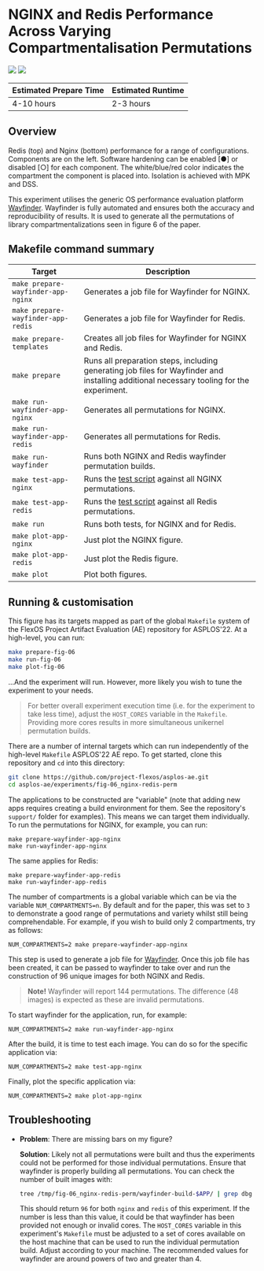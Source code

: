 # NGINX and Redis Performance Across Varying Compartmentalisation Permutations

<img src="./fig-06_nginx-redis-perm-redis.svg" />
<img src="./fig-06_nginx-redis-perm-nginx.svg" />

| Estimated Prepare Time | Estimated Runtime |
| ---------------------- | ----------------- |
| 4-10 hours             | 2-3 hours         |

## Overview

Redis (top) and Nginx (bottom) performance for a range of configurations.
Components are on the left. Software hardening can be enabled [●] or disabled
[○] for each component. The white/blue/red color indicates the compartment the
component is placed into. Isolation is achieved with MPK and DSS.

This experiment utilises the generic OS performance evaluation platform
[Wayfinder](https://github.com/lancs-net/wayfinder).  Wayfinder is fully
automated and ensures both the accuracy and reproducibility of results.  It is
used to generate all the permutations of library compartmentalizations seen in
figure 6 of the paper.

## Makefile command summary

| Target                                 | Description                                                                                                                              |
| -------------------------------------- | ---------------------------------------------------------------------------------------------------------------------------------------- |
| `make prepare-wayfinder-app-nginx`     | Generates a job file for Wayfinder for NGINX.                                                                                            |
| `make prepare-wayfinder-app-redis`     | Generates a job file for Wayfinder for Redis.                                                                                            |
| `make prepare-templates`               | Creates all job files for Wayfinder for NGINX and Redis.                                                                                 |
| `make prepare`                         | Runs all preparation steps, including generating job files for Wayfinder and installing additional necessary tooling for the experiment. |
| `make run-wayfinder-app-nginx`         | Generates all permutations for NGINX.                                                                                                    |
| `make run-wayfinder-app-redis`         | Generates all permutations for Redis.                                                                                                    |
| `make run-wayfinder`                   | Runs both NGINX and Redis wayfinder permutation builds.                                                                                  |
| `make test-app-nginx`                  | Runs the [test script](./apps/nginx/test.sh) against all NGINX permutations.                                                             |
| `make test-app-redis`                  | Runs the [test script](./apps/redis/test.sh) against all Redis permutations.                                                             |
| `make run`                             | Runs both tests, for NGINX and for Redis.                                                                                                |
| `make plot-app-nginx`                  | Just plot the NGINX figure.                                                                                                                                         |
| `make plot-app-redis`                  | Just plot the Redis figure.                                                                                                                                         |
| `make plot`                            | Plot both figures.                                                                                                                                         |

## Running & customisation

This figure has its targets mapped as part of the global `Makefile` system of
the FlexOS Project Artifact Evaluation (AE) repository for ASPLOS'22.  At a
high-level, you can run:

```bash
make prepare-fig-06
make run-fig-06
make plot-fig-06
```

...And the experiment will run.  However, more likely you wish to tune the
experiment to your needs.

> For better overall experiment execution time (i.e. for the experiment to take
> less time), adjust the `HOST_CORES` variable in the `Makefile`.  Providing
> more cores results in more simultaneous unikernel permutation builds.

There are a number of internal targets which can run independently of the
high-level `Makefile` ASPLOS'22 AE repo.  To get started, clone this repository
and `cd` into this directory:

```bash
git clone https://github.com/project-flexos/asplos-ae.git
cd asplos-ae/experiments/fig-06_nginx-redis-perm
```

The applications to be constructed are "variable" (note that adding new apps
requires creating a build environment for them.  See the repository's `support/`
folder for examples).  This means we can target them individually.  To run the
permutations for NGINX, for example, you can run:

```
make prepare-wayfinder-app-nginx
make run-wayfinder-app-nginx
```

The same applies for Redis:

```
make prepare-wayfinder-app-redis
make run-wayfinder-app-redis
```

The number of compartments is a global variable which can be via the variable
`NUM_COMPARTMENTS=n`.  By default and for the paper, this was set to `3` to
demonstrate a good range of permutations and variety whilst still being
comprehendable.  For example, if you wish to build only 2 compartments, try
as follows:

```
NUM_COMPARTMENTS=2 make prepare-wayfinder-app-nginx
```

This step is used to generate a job file for
[Wayfinder](https://github.com/lancs-net/wayfinder).  Once this job file has
been created, it can be passed to wayfinder to take over and run the
construction of 96 unique images for both NGINX and Redis.

 > **Note!** Wayfinder will report 144 permutations.  The difference (48 images)
 > is expected as these are invalid permutations.

To start wayfinder for the application, run, for example:

```
NUM_COMPARTMENTS=2 make run-wayfinder-app-nginx
```

After the build, it is time to test each image.  You can do so for the specific
application via:

```
NUM_COMPARTMENTS=2 make test-app-nginx
```

Finally, plot the specific application via:

```
NUM_COMPARTMENTS=2 make plot-app-nginx
```

## Troubleshooting

- **Problem**: There are missing bars on my figure?

  **Solution**: Likely not all permutations were built and thus the experiments
  could not be performed for those individual permutations.  Ensure that
  wayfinder is properly building all permutations.  You can check the number of
  built images with:

  ```bash
  tree /tmp/fig-06_nginx-redis-perm/wayfinder-build-$APP/ | grep dbg | wc | awk '{ print $1 }'
  ```

  This should return `96` for both `nginx` and `redis` of this experiment.  If
  the number is less than this value, it could be that wayfinder has been
  provided not enough or invalid cores.  The `HOST_CORES` variable in this
  experiment's `Makefile` must be adjusted to a set of cores available on the
  host machine that can be used to run the individual permutation build.  Adjust
  according to your machine.  The recommended values for wayfinder are around
  powers of two and greater than 4.
